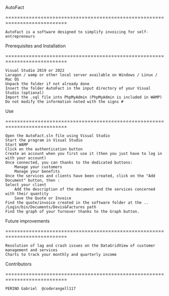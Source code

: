 AutoFact

===========================================================================

    AutoFact is a software designed to simplify invoicing for self-entrepreneurs

Prerequisites and Installation

===========================================================================

    Visual Studio 2019 or 2022
    Laragon / wamp or other local server available on Windows / Linux / Mac OS
    Unpack the folder if not already done
    Insert the folder AutoFact in the input directory of your Visual Studio (optional)
    Import the .sql file into PhpMyAdmin (PhpMyAdmin is included in WAMP)
    Do not modify the information noted with the signs #

Use

===========================================================================

    Open the AutoFact.sln file using Visual Studio
    Start the program in Visual Studio
    Start WAMP
    Click on the authentication button
    Create an account when you first use it (then you just have to log in with your account)
    Once connected, you can thanks to the dedicated buttons:
        Manage your customers
        Manage your benefits
    Once the services and clients have been created, click on the "Add Document" button, then :
    Select your client
        Add the description of the document and the services concerned with their quantity
        Save the Quote or Invoice
    Find the quote/invoice created in the software folder at the .. /Login/bin/Documents/Devis&Factures path
    Find the graph of your Turnover thanks to the Graph button.

Future improvements

===========================================================================

    Resolution of lag and crash issues on the DataGridView of customer management and services
    Charts to track your monthly and quarterly income

Contributors

===========================================================================

    PERINO Gabriel  @coderangell117
